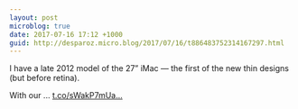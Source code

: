 ```yaml
---
layout: post
microblog: true
date: 2017-07-16 17:12 +1000
guid: http://desparoz.micro.blog/2017/07/16/t886483752314167297.html
---
```

I have a late 2012 model of the 27” iMac — the first of the new thin designs (but before retina). 

 With our ... [t.co/sWakP7mUa...](https://t.co/sWakP7mUay)
